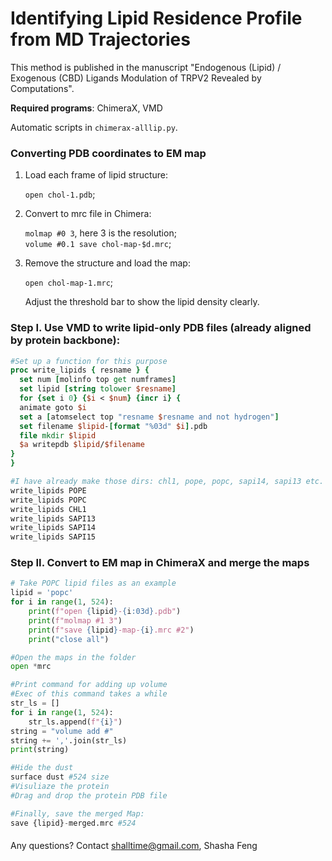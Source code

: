# Identifying Lipid Residence Profile from MD Trajectories

This method is published in the manuscript "Endogenous (Lipid) / Exogenous (CBD) Ligands Modulation of TRPV2 Revealed by Computations". 



**Required programs**: ChimeraX, VMD

Automatic scripts in `chimerax-alllip.py`. 


### Converting PDB coordinates to EM map

1. Load each frame of lipid structure: 

   `open chol-1.pdb`;   

2. Convert to mrc file in Chimera:  

   `molmap #0 3`, here 3 is the resolution;   
   `volume #0.1 save chol-map-$d.mrc`;  

3. Remove the structure and load the map:  

   `open chol-map-1.mrc`;  

   Adjust the threshold bar to show the lipid density clearly. 



### Step I. Use VMD to write lipid-only PDB files (already aligned by protein backbone):

```tcl
#Set up a function for this purpose
proc write_lipids { resname } {
  set num [molinfo top get numframes]
  set lipid [string tolower $resname]
  for {set i 0} {$i < $num} {incr i} {
  animate goto $i
  set a [atomselect top "resname $resname and not hydrogen"]
  set filename $lipid-[format "%03d" $i].pdb
  file mkdir $lipid
  $a writepdb $lipid/$filename
}
}

#I have already make those dirs: chl1, pope, popc, sapi14, sapi13 etc.
write_lipids POPE
write_lipids POPC
write_lipids CHL1
write_lipids SAPI13
write_lipids SAPI14
write_lipids SAPI15

```



### Step II. Convert to EM map in ChimeraX and merge the maps

```python
# Take POPC lipid files as an example
lipid = 'popc'
for i in range(1, 524):
    print(f"open {lipid}-{i:03d}.pdb")
    print(f"molmap #1 3")
    print(f"save {lipid}-map-{i}.mrc #2")
    print("close all")

#Open the maps in the folder
open *mrc

#Print command for adding up volume
#Exec of this command takes a while
str_ls = []
for i in range(1, 524):
    str_ls.append(f"{i}")
string = "volume add #"
string += ','.join(str_ls)
print(string)

#Hide the dust
surface dust #524 size 
#Visuliaze the protein
#Drag and drop the protein PDB file

#Finally, save the merged Map:
save {lipid}-merged.mrc #524
```

#### 



Any questions? Contact shalltime@gmail.com, Shasha Feng
